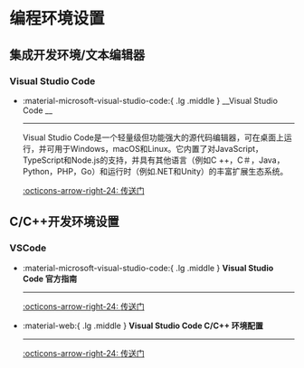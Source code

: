 # 编程环境设置

## 集成开发环境/文本编辑器

### Visual Studio Code

<div class="grid cards" markdown>

-  :material-microsoft-visual-studio-code:{ .lg .middle } __Visual Studio Code __

    ---

    Visual Studio Code是一个轻量级但功能强大的源代码编辑器，可在桌面上运行，并可用于Windows，macOS和Linux。它内置了对JavaScript，TypeScript和Node.js的支持，并具有其他语言（例如C ++，C＃，Java，Python，PHP，Go）和运行时（例如.NET和Unity）的丰富扩展生态系统。

    [:octicons-arrow-right-24: <a href="https://code.visualstudio.com/" target="_blank"> 传送门 </a>](#)

</div>

## C/C++开发环境设置

### VSCode

<div class="grid cards" markdown>

-  :material-microsoft-visual-studio-code:{ .lg .middle } __Visual Studio Code 官方指南__

    ---

    [:octicons-arrow-right-24: <a href="https://code.visualstudio.com/docs/languages/cpp" target="_blank"> 传送门 </a>](#)

-  :material-web:{ .lg .middle } __Visual Studio Code C/C++ 环境配置__

    ---

    [:octicons-arrow-right-24: <a href="https://zhuanlan.zhihu.com/p/87864677" target="_blank"> 传送门 </a>](#)
</div>